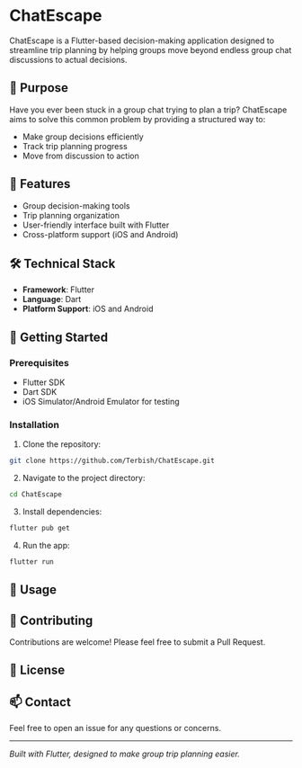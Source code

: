 # ChatEscape

ChatEscape is a Flutter-based decision-making application designed to streamline trip planning by helping groups move beyond endless group chat discussions to actual decisions.

## 🎯 Purpose

Have you ever been stuck in a group chat trying to plan a trip? ChatEscape aims to solve this common problem by providing a structured way to:
- Make group decisions efficiently
- Track trip planning progress
- Move from discussion to action

## 🚀 Features

- Group decision-making tools
- Trip planning organization
- User-friendly interface built with Flutter
- Cross-platform support (iOS and Android)

## 🛠️ Technical Stack

- **Framework**: Flutter
- **Language**: Dart
- **Platform Support**: iOS and Android

## 🏁 Getting Started

### Prerequisites
- Flutter SDK
- Dart SDK
- iOS Simulator/Android Emulator for testing

### Installation

1. Clone the repository:
```bash
git clone https://github.com/Terbish/ChatEscape.git
```

2. Navigate to the project directory:
```bash
cd ChatEscape
```

3. Install dependencies:
```bash
flutter pub get
```

4. Run the app:
```bash
flutter run
```

## 📱 Usage


## 🤝 Contributing

Contributions are welcome! Please feel free to submit a Pull Request.

## 📄 License



## 📫 Contact

Feel free to open an issue for any questions or concerns.

---
*Built with Flutter, designed to make group trip planning easier.*
